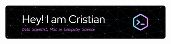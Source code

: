 [![Data Scientist | MSc in Computer Science](./github-header-image.png)](https://www.linkedin.com/in/cristian-piacente-b692991b1/)
